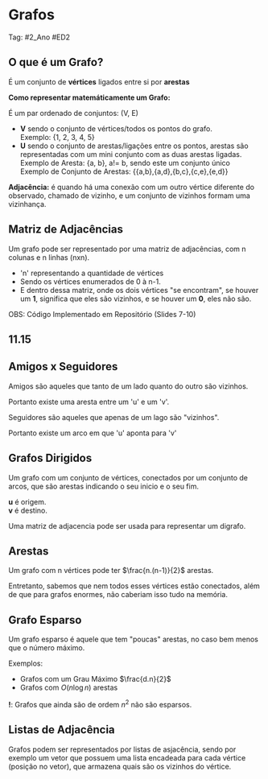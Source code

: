 # Grafos

Tag: #2_Ano #ED2
## O que é um Grafo?

É um conjunto de **vértices** ligados entre si por **arestas**

**Como representar matemáticamente um Grafo:**

É um par ordenado de conjuntos: (V, E)

* **V** sendo o conjunto de vértices/todos os pontos do grafo.  
Exemplo: {1, 2, 3, 4, 5}
* **U** sendo o conjunto de arestas/ligações entre os pontos, arestas são representadas com um mini conjunto com as duas arestas ligadas.  
Exemplo de Aresta: {a, b}, a!= b, sendo este um conjunto único  
Exemplo de Conjunto de Arestas: {{a,b},{a,d},{b,c},{c,e},{e,d}}

**Adjacência:** é quando há uma conexão com um outro vértice diferente do observado, chamado de vizinho, e um conjunto de vizinhos formam uma vizinhança.

## Matriz de Adjacências

Um grafo pode ser representado por uma matriz de adjacências, com n colunas e n linhas (nxn).

* 'n' representando a quantidade de vértices
* Sendo os vértices enumerados de 0 à n-1.
* E dentro dessa matriz, onde os dois vértices "se encontram", se houver um **1**, significa que eles são vizinhos, e se houver um **0**, eles não são.

OBS: Código Implementado em Repositório (Slides 7-10)

## 11.15

## Amigos x Seguidores

Amigos são aqueles que tanto de um lado quanto do outro são vizinhos.

Portanto existe uma aresta entre um 'u' e um 'v'.

Seguidores são aqueles que apenas de um lago são "vizinhos".

Portanto existe um arco em que 'u' aponta para 'v'

## Grafos Dirigidos

Um grafo com um conjunto de vértices, conectados por um conjunto de arcos, que são arestas indicando o seu inicio e o seu fim.

**u** é origem.  
**v** é destino.  

Uma matriz de adjacencia pode ser usada para representar um digrafo.

## Arestas

Um grafo com n vértices pode ter $\frac{n.(n-1)}{2}$ arestas.

Entretanto, sabemos que nem todos esses vértices estão conectados, além de que para grafos enormes, não caberiam isso tudo na memória.

## Grafo Esparso

Um grafo esparso é aquele que tem "poucas" arestas, no caso bem menos que o número máximo.

Exemplos:

* Grafos com um Grau Máximo $\frac{d.n}{2}$
* Grafos com $O(n\log n)$ arestas

**!**: Grafos que ainda são de ordem $n^2$ não são esparsos.

## Listas de Adjacência

Grafos podem ser representados por listas de asjacência, sendo por exemplo um vetor que possuem uma lista encadeada para cada vértice (posição no vetor), que armazena quais são os vizinhos do vértice.
